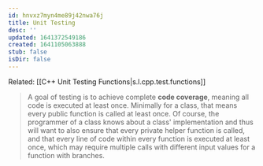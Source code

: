 ```yaml
---
id: hnvxz7myn4me89j42nwa76j
title: Unit Testing
desc: ''
updated: 1641372549186
created: 1641105063888
stub: false
isDir: false
---
```



Related: [[C++ Unit Testing Functions|s.l.cpp.test.functions]]

> A goal of testing is to achieve complete **code coverage**, meaning all code is executed at least once. Minimally for a class, that means every public function is called at least once. Of course, the programmer of a class knows about a class' implementation and thus will want to also ensure that every private helper function is called, and that every line of code within every function is executed at least once, which may require multiple calls with different input values for a function with branches.
